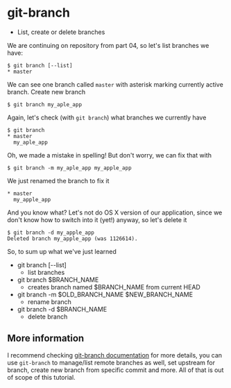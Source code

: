 git-branch
==========

* List, create or delete branches

We are continuing on repository from part 04, so let's list branches
we have:

	$ git branch [--list]
	* master

We can see one branch called `master` with asterisk marking currently
active branch. Create new branch

	$ git branch my_aple_app

Again, let's check (with `git branch`) what branches we currently have

	$ git branch
	* master
	  my_aple_app

Oh, we made a mistake in spelling! But don't worry, we can fix that with

	$ git branch -m my_aple_app my_apple_app

We just renamed the branch to fix it

	* master
	  my_apple_app

And you know what? Let's not do OS X version of our application, since we don't know how to switch into it (yet!) anyway, so let's delete it

	$ git branch -d my_apple_app
	Deleted branch my_apple_app (was 1126614).

So, to sum up what we've just learned

* git branch [--list]
	* list branches
* git branch $BRANCH_NAME
	* creates branch named $BRANCH_NAME from current HEAD
* git branch -m $OLD_BRANCH_NAME $NEW_BRANCH_NAME
	* rename branch
* git branch -d $BRANCH_NAME
	* delete branch

More information
----------------

I recommend checking [git-branch documentation](https://git-scm.com/docs/git-branch) for more details,
you can use `git-branch` to manage/list remote branches as well, set upstream for branch, create new branch from specific commit and more. All of that is out of scope of this tutorial.
